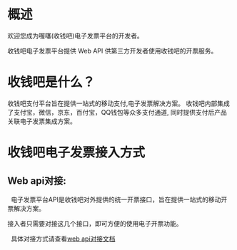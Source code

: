 # 概述

欢迎您成为喔噻(收钱吧)电子发票平台的开发者。

收钱吧电子发票平台提供 Web API 供第三方开发者使用收钱吧的开票服务。

# 收钱吧是什么？
收钱吧支付平台旨在提供一站式的移动支付,电子发票解决方案。
收钱吧内部集成了支付宝，微信，京东，百付宝，QQ钱包等众多支付通道, 同时提供支付后产品关联电子发票集成方案。

# 收钱吧电子发票接入方式
## Web api对接:
  
   电子发票平台API是收钱吧对外提供的统一开票接口，旨在提供一站式的移动开票解决方案。

   接入者只需要对接这几个接口，即可方便的使用电子开票功能。

   具体对接方式请查看[web api对接文档](https://doc.shouqianba.com/invoice/zh-cn/api/apiflow.html)

